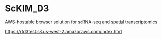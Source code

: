 # ScKIM_D3
AWS-hostable browser solution for scRNA-seq and spatial transcriptomics

https://rfd3test.s3.us-west-2.amazonaws.com/index.html
